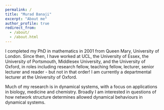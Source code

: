 ```yaml
---
permalink: /
title: "Murad Banaji"
excerpt: "About me"
author_profile: true
redirect_from: 
  - /about/
  - /about.html
---
```


I completed my PhD in mathematics in 2001 from Queen Mary, University of London. Since then, I have worked at UCL, the University of Essex, the University of Portsmouth, Middlesex University, and the University of Oxford, in roles including research fellow, teaching fellow, lecturer, senior lecturer and reader - but not in that order! I am currently a departmental lecturer at the University of Oxford.

Much of my research is in dynamical systems, with a focus on applications in biology, medicine and chemistry. Broadly I am interested in questions of how network structure determines allowed dynamical behaviours in dynamical systems.

